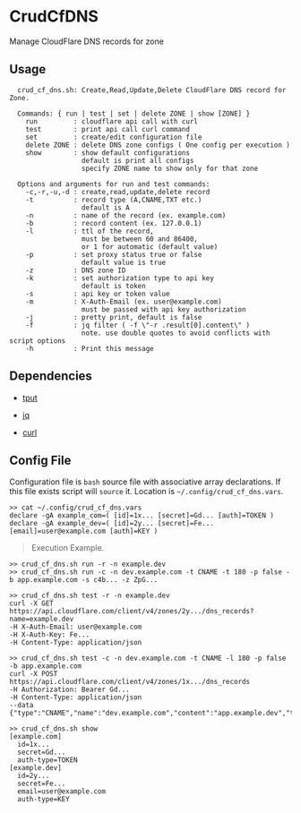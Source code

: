 # CrudCfDNS

Manage CloudFlare DNS records for zone

## Usage

```text
  crud_cf_dns.sh: Create,Read,Update,Delete CloudFlare DNS record for Zone.
  
  Commands: { run | test | set | delete ZONE | show [ZONE] }
    run         : cloudflare api call with curl
    test        : print api call curl command 
    set         : create/edit configuration file
    delete ZONE : delete DNS zone configs ( One config per execution )
    show        : show default configurations
                  default is print all configs
                  specify ZONE name to show only for that zone

  Options and arguments for run and test commands:
    -c,-r,-u,-d : create,read,update,delete record
    -t          : record type (A,CNAME,TXT etc.)
                  default is A
    -n          : name of the record (ex. example.com)
    -b          : record content (ex. 127.0.0.1)
    -l          : ttl of the record,
                  must be between 60 and 86400,
                  or 1 for automatic (default value)
    -p          : set proxy status true or false
                  default value is true
    -z          : DNS zone ID
    -k          : set authorization type to api key
                  default is token
    -s          : api key or token value
    -m          : X-Auth-Email (ex. user@example.com)
                  must be passed with api key authorization
    -j          : pretty print, default is false
    -f          : jq filter ( -f \"-r .result[0].content\" )
                  note. use double quotes to avoid conflicts with script options
    -h          : Print this message
```

## Dependencies

- [tput](https://www.gnu.org/software/termutils/manual/termutils-2.0/html_chapter/tput_1.html#SEC1)

- [jq](https://stedolan.github.io/jq/)

- [curl](https://curl.se/)

## Config File

Configuration file is `bash` source file with associative array declarations. If this file exists script will `source` it. Location is `~/.config/crud_cf_dns.vars`.

```text
>> cat ~/.config/crud_cf_dns.vars
declare -gA example_com=( [id]=1x... [secret]=Gd... [auth]=TOKEN )
declare -gA example_dev=( [id]=2y... [secret]=Fe... [email]=user@example.com [auth]=KEY )
```

> Execution Example.

```text
>> crud_cf_dns.sh run -r -n example.dev
>> crud_cf_dns.sh run -c -n dev.example.com -t CNAME -t 180 -p false -b app.example.com -s c4b... -z ZpG... 

>> crud_cf_dns.sh test -r -n example.dev
curl -X GET https://api.cloudflare.com/client/v4/zones/2y.../dns_records?name=example.dev
-H X-Auth-Email: user@example.com
-H X-Auth-Key: Fe...
-H Content-Type: application/json

>> crud_cf_dns.sh test -c -n dev.example.com -t CNAME -l 180 -p false -b app.example.com
curl -X POST https://api.cloudflare.com/client/v4/zones/1x.../dns_records
-H Authorization: Bearer Gd...
-H Content-Type: application/json
--data {"type":"CNAME","name":"dev.example.com","content":"app.example.dev","ttl":180,"priority":10,"proxied":false}

>> crud_cf_dns.sh show
[example.com]
  id=1x...
  secret=Gd...
  auth-type=TOKEN
[example.dev]
  id=2y...
  secret=Fe...
  email=user@example.com
  auth-type=KEY

```

